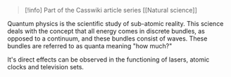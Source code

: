 
> [!info] Part of the Casswiki article series [[Natural science]]

Quantum physics is the scientific study of sub-atomic reality. This science deals with the concept that all energy comes in discrete bundles, as opposed to a continuum, and these bundles consist of waves. These bundles are referred to as quanta meaning "how much?"

It's direct effects can be observed in the functioning of lasers, atomic clocks and television sets.